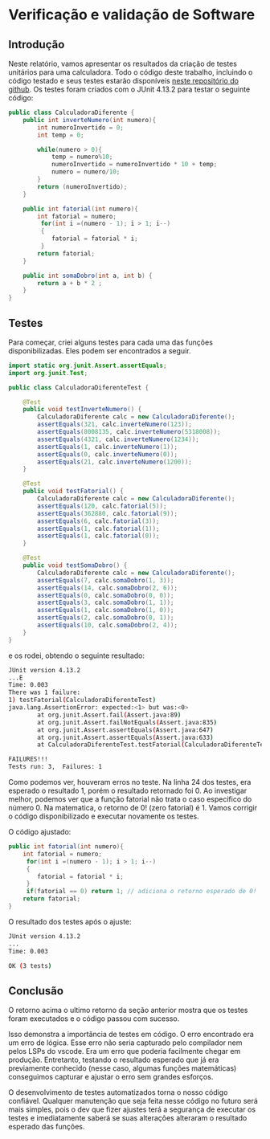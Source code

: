 # Verificação e validação de Software

## Introdução

Neste relatório, vamos apresentar os resultados da criação de testes unitários para uma calculadora. Todo o código deste trabalho, incluindo o código testado e seus testes estarão disponíveis [neste repositório do github](https://github.com/gustavosinacio/ceub-verificacao-validacao-software). Os testes foram criados com o JUnit 4.13.2 para testar o seguinte código:

```java
public class CalculadoraDiferente {
    public int inverteNumero(int numero){
        int numeroInvertido = 0;
        int temp = 0;

        while(numero > 0){
            temp = numero%10;
            numeroInvertido = numeroInvertido * 10 + temp;
            numero = numero/10;
        }
        return (numeroInvertido);
    }

    public int fatorial(int numero){
        int fatorial = numero;
         for(int i =(numero - 1); i > 1; i--)
         {
            fatorial = fatorial * i;
         }
        return fatorial;
    }

	public int somaDobro(int a, int b) {
        return a + b * 2 ;
    }
}
```

## Testes

Para começar, criei alguns testes para cada uma das funções disponibilizadas. Eles podem ser encontrados a seguir.

```java
import static org.junit.Assert.assertEquals;
import org.junit.Test;

public class CalculadoraDiferenteTest {

    @Test
    public void testInverteNumero() {
        CalculadoraDiferente calc = new CalculadoraDiferente();
        assertEquals(321, calc.inverteNumero(123));
        assertEquals(8008135, calc.inverteNumero(5318008));
        assertEquals(4321, calc.inverteNumero(1234));
        assertEquals(1, calc.inverteNumero(1));
        assertEquals(0, calc.inverteNumero(0));
        assertEquals(21, calc.inverteNumero(1200));
    }

    @Test
    public void testFatorial() {
        CalculadoraDiferente calc = new CalculadoraDiferente();
        assertEquals(120, calc.fatorial(5));
        assertEquals(362880, calc.fatorial(9));
        assertEquals(6, calc.fatorial(3));
        assertEquals(1, calc.fatorial(1));
        assertEquals(1, calc.fatorial(0));
    }

    @Test
    public void testSomaDobro() {
        CalculadoraDiferente calc = new CalculadoraDiferente();
        assertEquals(7, calc.somaDobro(1, 3));
        assertEquals(14, calc.somaDobro(2, 6));
        assertEquals(0, calc.somaDobro(0, 0));
        assertEquals(3, calc.somaDobro(1, 1));
        assertEquals(1, calc.somaDobro(1, 0));
        assertEquals(2, calc.somaDobro(0, 1));
        assertEquals(10, calc.somaDobro(2, 4));
    }
}
```

e os rodei, obtendo o seguinte resultado:

```bash
JUnit version 4.13.2
...E
Time: 0.003
There was 1 failure:
1) testFatorial(CalculadoraDiferenteTest)
java.lang.AssertionError: expected:<1> but was:<0>
        at org.junit.Assert.fail(Assert.java:89)
        at org.junit.Assert.failNotEquals(Assert.java:835)
        at org.junit.Assert.assertEquals(Assert.java:647)
        at org.junit.Assert.assertEquals(Assert.java:633)
        at CalculadoraDiferenteTest.testFatorial(CalculadoraDiferenteTest.java:24)

FAILURES!!!
Tests run: 3,  Failures: 1
```

Como podemos ver, houveram erros no teste. Na linha 24 dos testes, era esperado o resultado 1, porém o resultado retornado foi 0. Ao investigar melhor, podemos ver que a função fatorial não trata o caso especifico do número 0. Na matematica, o retorno de 0! (zero fatorial) é 1. Vamos corrigir o código disponibilizado e executar novamente os testes.

O código ajustado:

```java
public int fatorial(int numero){
    int fatorial = numero;
     for(int i =(numero - 1); i > 1; i--)
     {
        fatorial = fatorial * i;
     }
     if(fatorial == 0) return 1; // adiciona o retorno esperado de 0!
    return fatorial;
}
```

O resultado dos testes após o ajuste:

```bash
JUnit version 4.13.2
...
Time: 0.003

OK (3 tests)

```

## Conclusão

O retorno acima o ultimo retorno da seção anterior mostra que os testes foram executados e o código passou com sucesso.

Isso demonstra a importância de testes em código. O erro encontrado era um erro de lógica. Esse erro não seria capturado pelo compilador nem pelos LSPs do vscode. Era um erro que poderia facilmente chegar em produção. Entretanto, testando o resultado esperado que já era previamente conhecido (nesse caso, algumas funções matemáticas) conseguimos capturar e ajustar o erro sem grandes esforços.

O desenvolvimento de testes automatizados torna o nosso código confiável. Qualquer manutenção que seja feita nesse código no futuro será mais simples, pois o dev que fizer ajustes terá a segurança de executar os testes e imediatamente saberá se suas alterações alteraram o resultado esperado das funções.
